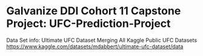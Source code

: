 # Galvanize DDI Cohort 11 Capstone Project: UFC-Prediction-Project


Data Set info:
Ultimate UFC Dataset
Merging All Kaggle Public UFC Datasets
https://www.kaggle.com/datasets/mdabbert/ultimate-ufc-dataset/data